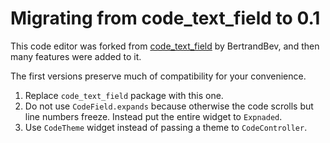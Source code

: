 # Migrating from code_text_field to 0.1

This code editor was forked from [code_text_field](https://pub.dev/packages/code_text_field)
by BertrandBev, and then many features were added to it.

The first versions preserve much of compatibility for your convenience.

1. Replace `code_text_field` package with this one.
2. Do not use `CodeField.expands` because otherwise the code scrolls but line numbers freeze.
   Instead put the entire widget to `Expnaded`.
3. Use `CodeTheme` widget instead of passing a theme to `CodeController`.
